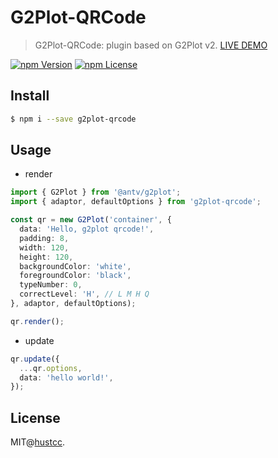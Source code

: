 # G2Plot-QRCode

> G2Plot-QRCode: plugin based on G2Plot v2. [LIVE DEMO](https://git.hust.cc/g2plot-qrcode)

[![npm Version](https://img.shields.io/npm/v/g2plot-qrcode.svg)](https://www.npmjs.com/package/g2plot-qrcode)
[![npm License](https://img.shields.io/npm/l/g2plot-qrcode.svg)](https://www.npmjs.com/package/g2plot-qrcode)


## Install

```bash
$ npm i --save g2plot-qrcode
```


## Usage

 - render

```ts
import { G2Plot } from '@antv/g2plot';
import { adaptor, defaultOptions } from 'g2plot-qrcode';

const qr = new G2Plot('container', {
  data: 'Hello, g2plot qrcode!',
  padding: 8,
  width: 120,
  height: 120,
  backgroundColor: 'white',
  foregroundColor: 'black',
  typeNumber: 0,
  correctLevel: 'H', // L M H Q
}, adaptor, defaultOptions);

qr.render();
```

 - update

```ts
qr.update({
  ...qr.options,
  data: 'hello world!',
});
```


## License

MIT@[hustcc](https://github.com/hustcc).
